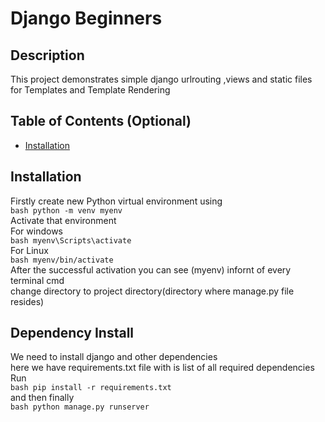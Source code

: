 
# Django Beginners

## Description

This project demonstrates simple django urlrouting ,views and static files for Templates and Template Rendering 




## Table of Contents (Optional)

- [Installation](#installation)


## Installation
Firstly create new Python virtual environment using\
```bash python -m venv myenv``` \
Activate that environment\
For windows\
```bash myenv\Scripts\activate```\
For Linux\
```bash myenv/bin/activate ```\
After the successful activation you can see (myenv) infornt of every terminal cmd\
change directory to project directory(directory where manage.py file resides)

## Dependency Install
We need to install django and other dependencies\
here we have requirements.txt file with is list of all required dependencies\
Run  
```bash pip install -r requirements.txt```\
and then finally\
```bash python manage.py runserver```
